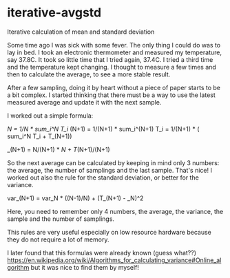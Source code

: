 # iterative-avgstd
Iterative calculation of mean and standard deviation

Some time ago I was sick with some fever. The only thing I could do was to lay in bed. I took an electronic thermometer and measured my temperature, say 37.8C. It took so little time that I tried again, 37.4C. I tried a third time and the temperature kept changing. 
I thought to measure a few times and then to calculate the average, to see a more stable result. 

After a few sampling, doing it by heart without a piece of paper starts to be a bit complex. I started thinking that there must be a way to use the latest measured average and update it with the next sample.

I worked out a simple formula:

<T>_N = 1/N * sum_i^N T_i 
<T>_(N+1) = 1/(N+1) * sum_i^(N+1) T_i = 1/(N+1) * ( sum_i^N T_i + T_(N+1))

<T>_(N+1) = N/(N+1) * <T>_N + T_(N+1)/(N+1) 

So the next average can be calculated by keeping in mind only 3 numbers: the average, the number of samplings and the last sample. That's nice!
I worked out also the rule for the standard deviation, or better for the variance. 

var_(N+1) = var_N * ((N-1)/N) + (T_(N+1) - <T>_N)^2 

Here, you need to remember only 4 numbers, the average, the variance, the sample and the number of samplings.

This rules are very useful especially on low resource hardware because they do not require a lot of memory.

I later found that this formulas were already known (guess what??) https://en.wikipedia.org/wiki/Algorithms_for_calculating_variance#Online_algorithm
but it was nice to find them by myself!
